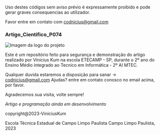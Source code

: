  Uso destes códigos sem aviso prévio é expressamente proibido e pode gerar graves consequencias ao utilizador.

 Favor entre em contato com codnicius@gmail.com

### Artigo_Cientifico_P074
![Imagem da logo do projeto](https://blog.positivocasainteligente.com.br/wp-content/uploads/2020/07/1-5-1024x577.jpg)

  Este é um repositório feito para segurança e demonstração do artigo realizado por
  Vinicius Kum na escola ETECAMP - SP, durante o 2º ano do Ensino Médio integrado ao
  Tecnico em Informática - 2º AI MTEC.

  Qualquer duvida estaremos a disposição para sanar -> codnicius@gmail.com
  Ajudas? entre em contato conosco no email acima, por favor.

  Agradecemos sua visita, volte sempre!

 *Artigo e programação ainda em desenvolvimento*

  copyright@2023-ViniciusKum

  Escola Técnica Estadual de Campo Limpo Paulista
  Campo Limpo Paulista, 2023
